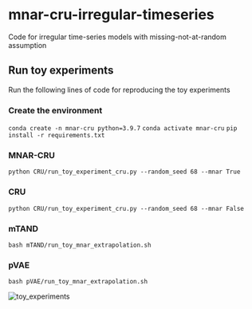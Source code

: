 # mnar-cru-irregular-timeseries
Code for irregular time-series models with missing-not-at-random assumption

## Run toy experiments
Run the following lines of code for reproducing the toy experiments

### Create the environment
`conda create -n mnar-cru python=3.9.7`
`conda activate mnar-cru`
`pip install -r requirements.txt`

### MNAR-CRU
`python CRU/run_toy_experiment_cru.py --random_seed 68 --mnar True`

### CRU 
`python CRU/run_toy_experiment_cru.py --random_seed 68 --mnar False`

### mTAND 
`bash mTAND/run_toy_mnar_extrapolation.sh`


### pVAE 
`bash pVAE/run_toy_mnar_extrapolation.sh`

![toy_experiments](https://github.com/tufts-ml/mnar-cru-irregular-timeseries/blob/main/toydata_extrapolation.png)
